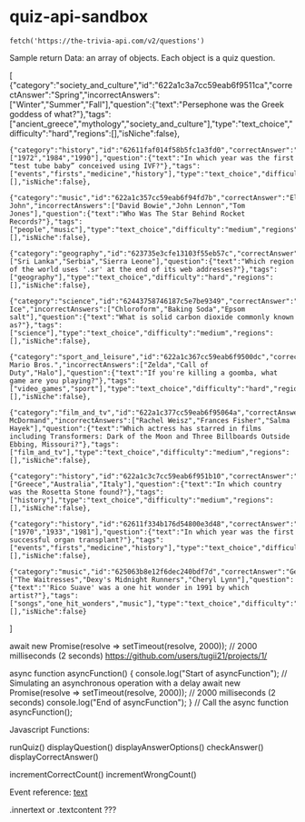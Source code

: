 # quiz-api-sandbox




    fetch('https://the-trivia-api.com/v2/questions')


Sample return Data: an array of objects. Each object is a quiz question. 

[
    {"category":"society_and_culture","id":"622a1c3a7cc59eab6f9511ca","correctAnswer":"Spring","incorrectAnswers":["Winter","Summer","Fall"],"question":{"text":"Persephone was the Greek goddess of what?"},"tags":["ancient_greece","mythology","society_and_culture"],"type":"text_choice","difficulty":"hard","regions":[],"isNiche":false},
    
    {"category":"history","id":"62611faf014f58b5fc1a3fd0","correctAnswer":"1978","incorrectAnswers":["1972","1984","1990"],"question":{"text":"In which year was the first “test tube baby” conceived using IVF?"},"tags":["events","firsts","medicine","history"],"type":"text_choice","difficulty":"hard","regions":[],"isNiche":false},
    
    {"category":"music","id":"622a1c357cc59eab6f94fd7b","correctAnswer":"Elton John","incorrectAnswers":["David Bowie","John Lennon","Tom Jones"],"question":{"text":"Who Was The Star Behind Rocket Records?"},"tags":["people","music"],"type":"text_choice","difficulty":"medium","regions":[],"isNiche":false},
    
    {"category":"geography","id":"623735e3cfe13103f55eb57c","correctAnswer":"Suriname","incorrectAnswers":["Sri Lanka","Serbia","Sierra Leone"],"question":{"text":"Which region of the world uses '.sr' at the end of its web addresses?"},"tags":["geography"],"type":"text_choice","difficulty":"hard","regions":[],"isNiche":false},
    
    {"category":"science","id":"62443758746187c5e7be9349","correctAnswer":"Dry Ice","incorrectAnswers":["Chloroform","Baking Soda","Epsom salt"],"question":{"text":"What is solid carbon dioxide commonly known as?"},"tags":["science"],"type":"text_choice","difficulty":"medium","regions":[],"isNiche":false},
    
    {"category":"sport_and_leisure","id":"622a1c367cc59eab6f9500dc","correctAnswer":"Super Mario Bros.","incorrectAnswers":["Zelda","Call of Duty","Halo"],"question":{"text":"If you're killing a goomba, what game are you playing?"},"tags":["video_games","sport"],"type":"text_choice","difficulty":"hard","regions":[],"isNiche":false},
    
    {"category":"film_and_tv","id":"622a1c377cc59eab6f95064a","correctAnswer":"Frances McDormand","incorrectAnswers":["Rachel Weisz","Frances Fisher","Salma Hayek"],"question":{"text":"Which actress has starred in films including Transformers: Dark of the Moon and Three Billboards Outside Ebbing, Missouri?"},"tags":["film_and_tv"],"type":"text_choice","difficulty":"medium","regions":[],"isNiche":false},
    
    {"category":"history","id":"622a1c3c7cc59eab6f951b10","correctAnswer":"Egypt","incorrectAnswers":["Greece","Australia","Italy"],"question":{"text":"In which country was the Rosetta Stone found?"},"tags":["history"],"type":"text_choice","difficulty":"medium","regions":[],"isNiche":false},
    
    {"category":"history","id":"62611f334b176d54800e3d48","correctAnswer":"1954","incorrectAnswers":["1970","1933","1981"],"question":{"text":"In which year was the first successful organ transplant?"},"tags":["events","firsts","medicine","history"],"type":"text_choice","difficulty":"hard","regions":[],"isNiche":false},
    
    {"category":"music","id":"625063b8e12f6dec240bdf7d","correctAnswer":"Gerardo","incorrectAnswers":["The Waitresses","Dexy's Midnight Runners","Cheryl Lynn"],"question":{"text":"'Rico Suave' was a one hit wonder in 1991 by which artist?"},"tags":["songs","one_hit_wonders","music"],"type":"text_choice","difficulty":"hard","regions":[],"isNiche":false}
]


await new Promise(resolve => setTimeout(resolve, 2000)); // 2000 milliseconds (2 seconds)
https://github.com/users/tugii21/projects/1/


async function asyncFunction() {
  console.log("Start of asyncFunction");
  // Simulating an asynchronous operation with a delay
  await new Promise(resolve => setTimeout(resolve, 2000)); // 2000 milliseconds (2 seconds)
  console.log("End of asyncFunction");
}
// Call the async function
asyncFunction();

Javascript Functions:

runQuiz()
displayQuestion()
displayAnswerOptions()
checkAnswer()
displayCorrectAnswer()

incrementCorrectCount()
incrementWrongCount()

Event reference:
[text](https://developer.mozilla.org/en-US/docs/Web/Events)


.innertext or .textcontent ???


